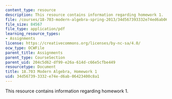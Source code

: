 ```yaml
---
content_type: resource
description: This resource contains information regarding homework 1.
file: /courses/18-703-modern-algebra-spring-2013/34d567393332e74ed6ab06423400c8a1_MIT18_703S13_h1.pdf
file_size: 84567
file_type: application/pdf
learning_resource_types:
- Assignments
license: https://creativecommons.org/licenses/by-nc-sa/4.0/
ocw_type: OCWFile
parent_title: Assignments
parent_type: CourseSection
parent_uid: 204c5d62-df99-e26a-614d-c66e5cfbe449
resourcetype: Document
title: 18.703 Modern Algebra, Homework 1
uid: 34d56739-3332-e74e-d6ab-06423400c8a1
---
```

This resource contains information regarding homework 1.